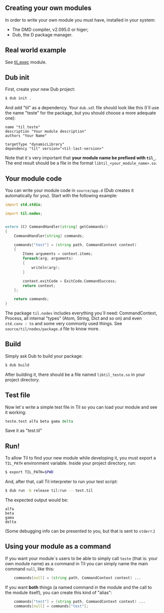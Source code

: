 ## Creating your own modules

In order to write your own module you must have, installed in your system:

* The DMD compiler, v2.095.0 or higer;
* Dub, the D package manager.

## Real world example

See [til_exec](https://github.com/til-lang/til-exec) module.


## Dub init

First, create your new Dub project:

```bash
$ dub init .
```

And add "til" as a dependency. Your `dub.sdl` file should look like this
(I´ll use the name "teste" for the package, but you should choose a more
adequate one):

```sdl
name "til_teste"
description "Your module description"
authors "Your Name"

targetType "dynamicLibrary"
dependency "til" version="<til-last-version>"
```

Note that it´s very important that **your module name be prefixed with
`til_`**. The end result should be a file in the format
`libtil_<your_module_name>.so`.

## Your module code

You can write your module code in `source/app.d` (Dub creates it
automatically for you). Start with the following example:

```d
import std.stdio;

import til.nodes;


extern (C) CommandHandler[string] getCommands()
{
    CommandHandler[string] commands;

    commands["test"] = (string path, CommandContext context)
    {
        Items arguments = context.items;
        foreach(arg; arguments)
        {
            writeln(arg);
        }

        context.exitCode = ExitCode.CommandSuccess;
        return context;
    };

    return commands;
}
```

The package `til.nodes` includes everything you´ll need: CommandContext,
Process, all internal "types" (Atom, String, Dict and so on) and even
`std.conv : to` and some very commonly used things. See
`source/til/nodes/package.d` file to know more.

## Build

Simply ask Dub to build your package:

```bash
$ dub build
```

After building it, there should be a file named `libtil_teste.so` in your
project directory.

## Test file

Now let´s write a simple test file in Til so you can load your module and
see it working:

```tcl
teste.test alfa beta gama delta
```

Save it as "test.til"

## Run!

To allow Til to find your new module while developing it, you must export
a `TIL_PATH` environment variable. Inside your project directory, run:

```bash
$ export TIL_PATH=$PWD
```

And, after that, call Til interpreter to run your test script:

```bash
$ dub run -b release til:run -- test.til
```

The expected output would be:

```
alfa
beta
gama
delta
```

(Some debugging info can be presented to you, but that is sent to
`stderr`.)

## Using your module as a command

If you want your module´s users to be able to simply call `teste` (that
is: your own module name) as a command in Til you can simply name the main
command `null`, like this:

```d
    commands[null] = (string path, CommandContext context) ...
```

If you want **both** things (a named command in the module and the call to
the module itself), you can create this kind of "alias":

```d
    commands["test"] = (string path, CommandContext context) ...
    commands[null] = commands["test"];
```
